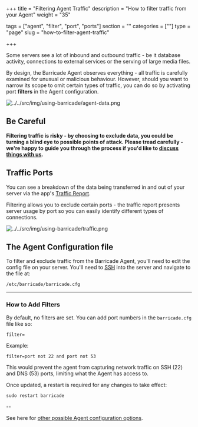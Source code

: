 +++
title = "Filtering Agent Traffic"
description = "How to filter traffic from your Agent"
weight = "35"

tags = ["agent", "filter", "port", "ports"]
section = ""
categories = [""]
type = "page"
slug = "how-to-filter-agent-traffic"

+++

Some servers see a lot of inbound and outbound traffic - be it database activity, connections to external services or the serving of large media files.

By design, the Barricade Agent observes everything - all traffic is carefully examined for unusual or malicious behaviour. However, should you want to narrow its scope to omit certain types of traffic, you can do so by activating port **filters** in the Agent configuration.

![../../src/img/using-barricade/agent-data.png](../../src/img/using-barricade/agent-data.png)

## Be Careful

**Filtering traffic is risky - by choosing to exclude data, you could be turning a blind eye to possible points of attack. Please tread carefully - we're happy to guide you through the process if you'd like to [discuss things with us](https://barricade.io/about#contact-info).**

## Traffic Ports

You can see a breakdown of the data being transferred in and out of your server via the app's [Traffic Report](https://app.barricade.io/dashboard/stats).

Filtering allows you to exclude certain ports - the traffic report presents server usage by port so you can easily identify different types of connections.

![../../src/img/using-barricade/traffic.png](../../src/img/using-barricade/traffic.png)

## The Agent Configuration file

To filter and exclude traffic from the Barricade Agent, you'll need to edit the config file on your server. You'll need to [SSH](https://docs.barricade.io/getting-started/running-commands/) into the server and navigate to the file at:

`/etc/barricade/barricade.cfg`

<hr>  

### How to Add Filters

By default, no filters are set. You can add port numbers in the `barricade.cfg` file like so:

`filter=  `


Example:  

`filter=port not 22 and port not 53`

This would prevent the agent from capturing network traffic on SSH (22) and DNS (53) ports, limiting what the Agent has access to.

Once updated, a restart is required for any changes to take effect:

`sudo restart barricade`

--

See here for [other possible Agent configuration options](https://docs.barricade.io/using-barricade/#configuring-agents).
